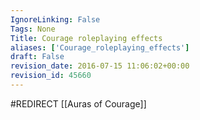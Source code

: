 ```yaml
---
IgnoreLinking: False
Tags: None
Title: Courage roleplaying effects
aliases: ['Courage_roleplaying_effects']
draft: False
revision_date: 2016-07-15 11:06:02+00:00
revision_id: 45660
---
```


#REDIRECT [[Auras of Courage]]
